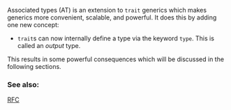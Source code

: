 Associated types (AT) is an extension to `trait` generics which makes generics
more convenient, scalable, and powerful. It does this by adding one new
concept:

* `trait`s can now internally define a type via the keyword `type`. This is
called an *output* type.

This results in some powerful consequences which will be discussed in the
following sections.

### See also:

[RFC](
https://github.com/rust-lang/rfcs/blob/master/text/0195-associated-items.md
)
